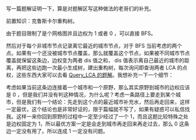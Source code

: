 写一篇题解证明一下，算是对题解区写这种做法的老哥们的补充。

前置知识：克鲁斯卡尔重构树。

由于题目限制了是个网格图并且边权为 $1$ 或者 $0$ ，可以直接 BFS。

然后对于每个非城市节点记录离它最近的城市节点，对于 BFS 当前考虑的两个点。如果有一个还没被城市节点覆盖，那么就覆盖这个节点，如果被不同城市节点覆盖就保留这条边，边权变为两者 dis 值之和， dis 值表示离自己最近的城市的距离，再把这些边跑一次最小生成树，建出重构树，每次询问即查询两者 LCA 的点权，这些东西大家可以去看 [Query_LCA
的题解](https://www.luogu.com.cn/blog/AlFepular/solution-at1221)。我想补充一下一个细节：

考虑如果当前这条边连接着一个城市和一个原野，那么其实原野到城市的边权应该是 $0$ ，但是我们并没有判这种情况，为什么呢？考虑一条路径上要走到某个城市，但是我们有一个结论：先走到这个点的最近城市补充水，然后再走回来，这样一定最优，这个结论也是非常好证的，限于篇幅就不写了，如果有疑惑可以私信找我。这样一来你回到原野的过程中一定至少经过了一个 $1$，而且这题比较特殊之处是边权固定为 $1$，所以最优方案一定是会走到城市再走回来再走过去，那么 $0$ 这条边一定没有用了。所以连成 $1$ 一定没有问题。